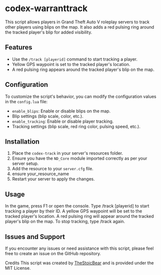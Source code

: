 # codex-warranttrack
This script allows players in Grand Theft Auto V roleplay servers to track other players using blips on the map. It also adds a red pulsing ring around the tracked player's blip for added visibility.

## Features

- Use the `/track [playerid]` command to start tracking a player.
- Yellow GPS waypoint is set to the tracked player's location.
- A red pulsing ring appears around the tracked player's blip on the map.

## Configuration

To customize the script's behavior, you can modify the configuration values in the `config.lua` file:

- `enable_blips`: Enable or disable blips on the map.
- Blip settings (blip scale, color, etc.).
- `enable_tracking`: Enable or disable player tracking.
- Tracking settings (blip scale, red ring color, pulsing speed, etc.).

## Installation

1. Place the `codex-track` in your server's resources folder.
2. Ensure you have the `ND_Core` module imported correctly as per your server setup.
3. Add the resource to your `server.cfg` file.
4. ensure your_resource_name
5. Restart your server to apply the changes.

## Usage

In the game, press F1 or open the console.
Type /track [playerid] to start tracking a player by their ID.
A yellow GPS waypoint will be set to the tracked player's location.
A red pulsing ring will appear around the tracked player's blip on the map.
To stop tracking, type /track again.

## Issues and Support
If you encounter any issues or need assistance with this script, please feel free to create an issue on the GitHub repository.

Credits
This script was created by [TheStoicBear](https://github.com/TheStoicBear) and is provided under the MIT License.
